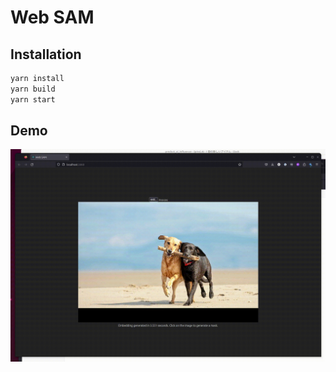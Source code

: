 # Web SAM

## Installation

```sh
yarn install
yarn build
yarn start
```

## Demo

![demo](demo.gif)
